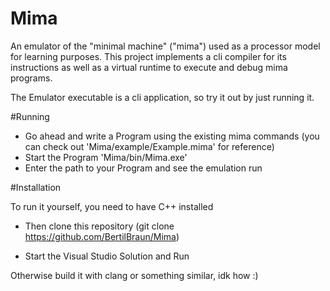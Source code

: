 # Mima
 An emulator of the "minimal machine" ("mima") used as a processor model for learning purposes.
 This project implements a cli compiler for its instructions as well as a virtual runtime to execute and debug mima programs.
 
 The Emulator executable is a cli application, so try it out by just running it.

#Running
 
 - Go ahead and write a Program using the existing mima commands (you can check out 'Mima/example/Example.mima' for reference)
 - Start the Program 'Mima/bin/Mima.exe'
 - Enter the path to your Program and see the emulation run

#Installation
 
 To run it yourself, you need to have C++ installed

 - Then clone this repository (git clone https://github.com/BertilBraun/Mima)

 - Start the Visual Studio Solution and Run

 Otherwise build it with clang or something similar, idk how :)
